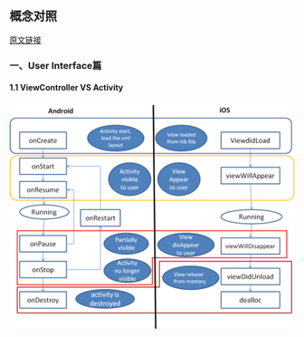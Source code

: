 ## 概念对照

[原文链接](https://docs.microsoft.com/en-us/windows/uwp/porting/android-ios-uwp-map)

### 一、User Interface篇

#### 1.1 ViewController VS Activity

![vc&activity lief cycle](./res/activity-vs-viewcontroller.png)